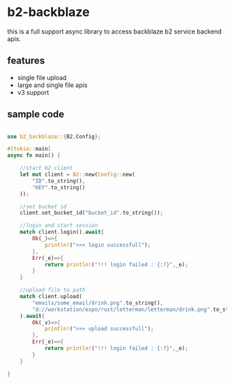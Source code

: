 # b2-backblaze

this is a full support async library to access backblaze b2 service backend apis.

## features

- single file upload
- large and single file apis
- v3 support
   
## sample code  

```rust 

use b2_backblaze::{B2,Config};

#[tokio::main]
async fn main() {

    //start b2 client
    let mut client = B2::new(Config::new(
        "ID".to_string(),
        "KEY".to_string()
    ));

    //set bucket id
    client.set_bucket_id("bucket_id".to_string());

    //login and start session
    match client.login().await{
        Ok(_)=>{
            println!(">>> login successfull");
        },
        Err(_e)=>{
            return println!("!!! login failed : {:?}",_e);
        }
    }

    //upload file to path
    match client.upload(
        "emails/some_email/drink.png".to_string(),
        "d://workstation/expo/rust/letterman/letterman/drink.png".to_string()
    ).await{
        Ok(_v)=>{
            println!(">>> upload successfull");
        },
        Err(_e)=>{
            return println!("!!! login failed : {:?}",_e);
        }
    }

}

```




